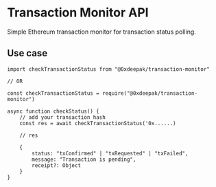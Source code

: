 # Transaction Monitor API

Simple Ethereum transaction monitor for transaction status polling.

## Use case

```
import checkTransactionStatus from "@0xdeepak/transaction-monitor"

// OR

const checkTransactionStatus = require("@0xdeepak/transaction-monitor")

async function checkStatus() {
    // add your transaction hash
    const res = await checkTransactionStatus('0x......)

    // res

    {
        status: "txConfirmed" | "txRequested" | "txFailed",
        message: "Transaction is pending",
        receipt?: Object
    }
}

```
